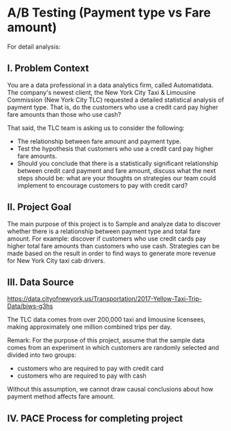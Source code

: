 # A/B Testing (Payment type vs Fare amount)
For detail analysis: 

## I. Problem Context
You are a data professional in a data analytics firm, called Automatidata. The company's newest client, the New York City Taxi & Limousine Commission (New York City TLC) requested a detailed statistical analysis of payment type. That is, do the customers who use a credit card pay higher fare amounts than those who use cash?

That said, the TLC team is asking us to consider the following:

- The relationship between fare amount and payment type.
- Test the hypothesis that customers who use a credit card pay higher fare amounts.
- Should you conclude that there is a statistically significant relationship between credit card payment and fare amount, discuss what the next steps should be: what are your thoughts on strategies our team could implement to encourage customers to pay with credit card?


## II. Project Goal

The main purpose of this project is to Sample and analyze data to discover whether there is a relationship between payment type and total fare amount. For example: discover if customers who use credit cards pay higher total fare amounts than customers who use cash. Strategies can be made based on the result in order to find ways to generate more revenue for New York City taxi cab drivers.


## III. Data Source

https://data.cityofnewyork.us/Transportation/2017-Yellow-Taxi-Trip-Data/biws-g3hs

The TLC data comes from over 200,000 taxi and limousine licensees, making approximately one million combined trips per day.

Remark: For the purpose of this project, assume that the sample data comes from an experiment in which customers are randomly selected and divided into two groups:

- customers who are required to pay with credit card
- customers who are required to pay with cash

Without this assumption, we cannot draw causal conclusions about how payment method affects fare amount.


## IV. PACE Process for completing project
